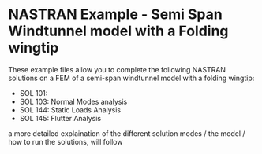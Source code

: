 # NASTRAN Example - Semi Span Windtunnel model with a Folding wingtip

These example files allow you to complete the following NASTRAN solutions on a 
FEM of a semi-span windtunnel model with a folding wingtip:

- SOL 101:
- SOL 103: Normal Modes analysis
- SOL 144: Static Loads Analysis
- SOL 145: Flutter Analysis


a more detailed explaination of the different solution modes / the model / how 
to run the solutions, will follow